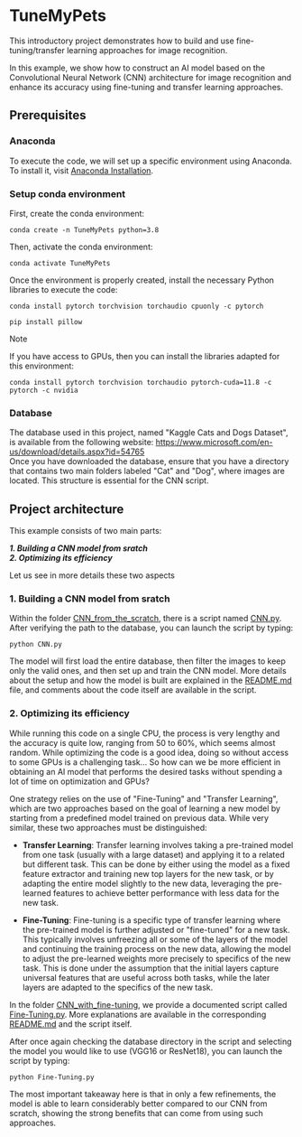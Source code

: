 # TuneMyPets
This introductory project demonstrates how to build and use fine-tuning/transfer learning approaches for image recognition.

In this example, we show how to construct an AI model based on the Convolutional Neural Network (CNN) architecture for image recognition and enhance its accuracy using fine-tuning and transfer learning approaches.

## Prerequisites

### Anaconda

To execute the code, we will set up a specific environment using Anaconda. To install it, visit [Anaconda Installation](https://docs.anaconda.com/free/anaconda/install/).

### Setup conda environment

First, create the conda environment:
```
conda create -n TuneMyPets python=3.8
```

Then, activate the conda environment:
```
conda activate TuneMyPets
```

Once the environment is properly created, install the necessary Python libraries to execute the code:
```
conda install pytorch torchvision torchaudio cpuonly -c pytorch
```
```
pip install pillow
```

> [!NOTE]
> If you have access to GPUs, then you can install the libraries adapted for this environment:
> ```
> conda install pytorch torchvision torchaudio pytorch-cuda=11.8 -c pytorch -c nvidia
> ```

### Database

The database used in this project, named "Kaggle Cats and Dogs Dataset", is available from the following website: https://www.microsoft.com/en-us/download/details.aspx?id=54765   
Once you have downloaded the database, ensure that you have a directory that contains two main folders labeled "Cat" and "Dog", where images are located. This structure is essential for the CNN script.

## Project architecture

This example consists of two main parts:

***1. Building a CNN model from sratch***   
***2. Optimizing its efficiency***   

Let us see in more details these two aspects

### 1. Building a CNN model from sratch

Within the folder [CNN_from_the_scratch](CNN_from_the_scratch), there is a script named [CNN.py](CNN_from_the_scratch/CNN.py). After verifying the path to the database, you can launch the script by typing:
```
python CNN.py
```
The model will first load the entire database, then filter the images to keep only the valid ones, and then set up and train the CNN model. More details about the setup and how the model is built are explained in the [README.md](CNN_from_the_scratch/README.md) file, and comments about the code itself are available in the script.

### 2. Optimizing its efficiency

While running this code on a single CPU, the process is very lengthy and the accuracy is quite low, ranging from 50 to 60%, which seems almost random. While optimizing the code is a good idea, doing so without access to some GPUs is a challenging task... So how can we be more efficient in obtaining an AI model that performs the desired tasks without spending a lot of time on optimization and GPUs?

One strategy relies on the use of "Fine-Tuning" and "Transfer Learning", which are two approaches based on the goal of learning a new model by starting from a predefined model trained on previous data. While very similar, these two approaches must be distinguished:

- **Transfer Learning**: Transfer learning involves taking a pre-trained model from one task (usually with a large dataset) and applying it to a related but different task. This can be done by either using the model as a fixed feature extractor and training new top layers for the new task, or by adapting the entire model slightly to the new data, leveraging the pre-learned features to achieve better performance with less data for the new task.   

- **Fine-Tuning**: Fine-tuning is a specific type of transfer learning where the pre-trained model is further adjusted or "fine-tuned" for a new task. This typically involves unfreezing all or some of the layers of the model and continuing the training process on the new data, allowing the model to adjust the pre-learned weights more precisely to specifics of the new task. This is done under the assumption that the initial layers capture universal features that are useful across both tasks, while the later layers are adapted to the specifics of the new task.   

In the folder [CNN_with_fine-tuning](CNN_with_fine-tuning), we provide a documented script called [Fine-Tuning.py](CNN_with_fine-tuning/Fine-Tuning.py). More explanations are available in the corresponding [README.md](CNN_with_fine-tuning/README.md) and the script itself.   

After once again checking the database directory in the script and selecting the model you would like to use (VGG16 or ResNet18), you can launch the script by typing:
```
python Fine-Tuning.py
```

The most important takeaway here is that in only a few refinements, the model is able to learn considerably better compared to our CNN from scratch, showing the strong benefits that can come from using such approaches.

